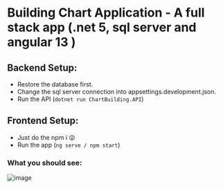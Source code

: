 
# Building Chart Application - A full stack app (.net 5, sql server and angular 13 )


## Backend Setup:

- Restore the database first.
- Change the sql server connection into appsettings.development.json.
- Run the API (`dotnet run ChartBuilding.API`)


## Frontend Setup:
- Just do the npm i 😜
- Run the app (`ng serve / npm start`)


### What you should see:
![image](https://user-images.githubusercontent.com/12936435/142906996-f9cefda7-112a-4fd7-af10-9262a0cdfbab.png)




